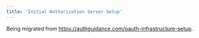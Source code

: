 ```yaml
---
title: 'Initial Authorization Server Setup'
---
```


Being migrated from https://authguidance.com/oauth-infrastructure-setup.